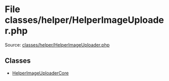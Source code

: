File classes/helper/HelperImageUploader.php
=========
Source: [classes/helper/HelperImageUploader.php](https://github.com/PrestaShop/PrestaShop/blob/1.6.1.1/classes/helper/HelperImageUploader.php)


Classes
-------

* [HelperImageUploaderCore](class.HelperImageUploaderCore.md)

